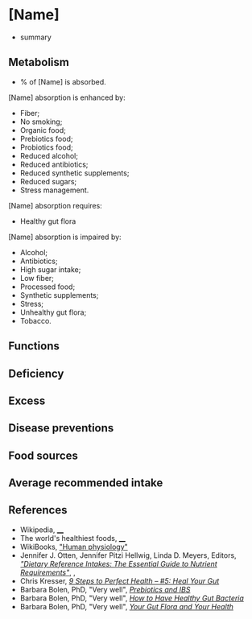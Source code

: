 # [Name]
- summary

## Metabolism
- % of [Name] is absorbed.

[Name] absorption is enhanced by:
- Fiber;
- No smoking;
- Organic food;
- Prebiotics food;
- Probiotics food;
- Reduced alcohol;
- Reduced antibiotics;
- Reduced synthetic supplements;
- Reduced sugars;
- Stress management.

[Name] absorption requires:
- Healthy gut flora

[Name] absorption is impaired by:
- Alcohol;
- Antibiotics;
- High sugar intake;
- Low fiber;
- Processed food;
- Synthetic supplements;
- Stress;
- Unhealthy gut flora;
- Tobacco.

## Functions

## Deficiency

## Excess

## Disease preventions

## Food sources

## Average recommended intake

## References
- Wikipedia, [__]()
- The world's healthiest foods, [__]()
- WikiBooks, ["Human physiology"](https://en.wikibooks.org/wiki/Human_Physiology/Nutrition)
- Jennifer J. Otten, Jennifer Pitzi Hellwig, Linda D. Meyers, Editors, [_"Dietary Reference Intakes: The Essential Guide to Nutrient Requirements"_](https://www.amazon.com/Dietary-Reference-Intakes-Essential-Requirements/dp/0309157420), , 
- Chris Kresser, [_9 Steps to Perfect Health – #5: Heal Your Gut_](https://chriskresser.com/9-steps-to-perfect-health-5-heal-your-gut/)
- Barbara Bolen, PhD, "Very well", [_Prebiotics and IBS_](https://www.verywell.com/prebiotics-and-ibs-1944748)
- Barbara Bolen, PhD, "Very well", [_How to Have Healthy Gut Bacteria_](https://www.verywell.com/how-to-have-healthy-gut-bacteria-1945326)
- Barbara Bolen, PhD, "Very well", [_Your Gut Flora and Your Health_](https://www.verywell.com/what-are-your-gut-flora-1944914)